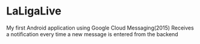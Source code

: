 # LaLigaLive
My first Android application using Google Cloud Messaging(2015)
Receives a notification every time a new message is entered from the backend
